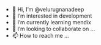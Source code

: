 - 👋 Hi, I’m @velurugnanadeep
- 👀 I’m interested in development
- 🌱 I’m currently learning mendix
- 💞️ I’m looking to collaborate on ...
- 📫 How to reach me ...

<!---
velurugnanadeep/velurugnanadeep is a ✨ special ✨ repository because its `README.md` (this file) appears on your GitHub profile.
You can click the Preview link to take a look at your changes.
--->
